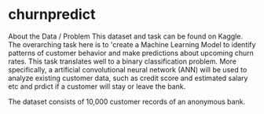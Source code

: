 # churnpredict
About the Data / Problem
This dataset and task can be found on Kaggle. The overarching task here is to 'create a Machine Learning Model to identify patterns of customer behavior and make predictions about upcoming churn rates. This task translates well to a binary classification problem. More specifically, a artificial convolutional neural network (ANN) will be used to analyze existing customer data, such as credit score and estimated salary etc and prdict if a customer will stay or leave the bank.

The dataset consists of 10,000 customer records of an anonymous bank.
